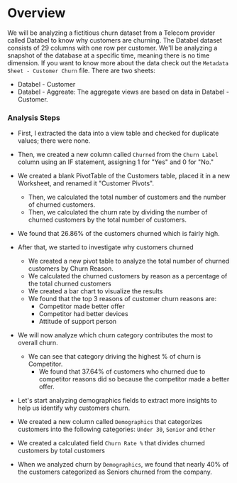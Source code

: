 # Overview
We will be analyzing a fictitious churn dataset from a Telecom provider called Databel to know why customers are churning.
The Databel dataset consists of 29 columns with one row per customer. We'll be analyzing a snapshot of the database at a specific time, meaning there is no time dimension.
If you want to know more about the data check out the `Metadata Sheet - Customer Churn` file. 
There are two sheets:
- Databel - Customer
- Databel - Aggreate: The aggregate views are based on data in Databel - Customer.



### Analysis Steps
- First, I extracted the data into a view table and checked for duplicate values; there were none.
- Then, we created a new column called `Churned` from the `Churn Label` column using an IF statement, assigning 1 for "Yes" and 0 for "No."
- We created a blank PivotTable of the Customers table, placed it in a new Worksheet, and renamed it "Customer Pivots".
    - Then, we calculated the total number of customers and the number of churned customers.
    - Then, we calculated the churn rate by dividing the number of churned customers by the total number of customers.
- We found that 26.86% of the customers churned which is fairly high.
- After that, we started to investigate why customers churned
    - We created a new pivot table to analyze the total number of churned customers by Churn Reason.
    - We calculated the churned customers by reason as a percentage of the total churned customers
    - We created a bar chart to visualize the results
    - We found that the top 3 reasons of customer churn reasons are:
        - Competitor made better offer
        - Competitor had better devices
        - Attitude of support person

- We will now analyze which churn category contributes the most to overall churn.
    - We can see that category driving the highest % of churn is Competitor.
        - We found that 37.64% of customers who churned due to competitor reasons did so because the competitor made a better offer.
- Let's start analyzing demographics fields to extract more insights to help us identify why customers churn.
- We created a new column called `Demographics` that categorizes customers into the following categories: `Under 30`, `Senior` and `Other`
- We created a calculated field `Churn Rate %` that divides churned customers by total customers
- When we analyzed churn by `Demographics`, we found that nearly 40% of the customers categorized as Seniors churned from the company.